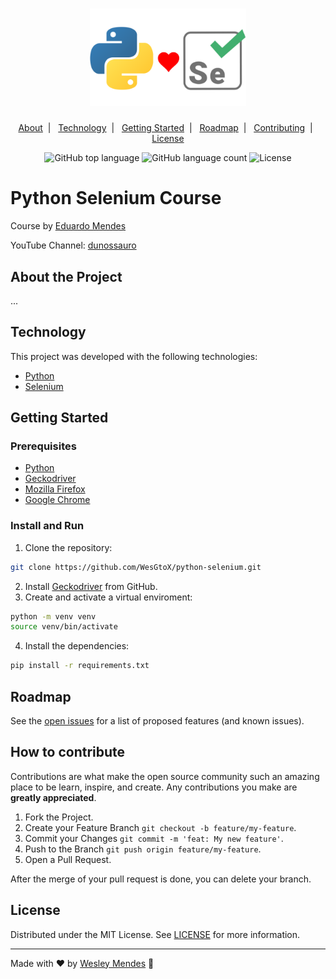 <h1 align="center">
  <a href="https://github.com/WesGtoX/python-selenium">
    <img src=".github/logo.png" alt="Python Selenium Course" title="Python Selenium Course" width="250px">
  </a>
</h1>

<p align="center">
  <a href="#about-the-project">About</a>&nbsp;&nbsp;|&nbsp;&nbsp;
  <a href="#technology">Technology</a>&nbsp;&nbsp;|&nbsp;&nbsp;
  <a href="#getting-started">Getting Started</a>&nbsp;&nbsp;|&nbsp;&nbsp;
  <a href="#roadmap">Roadmap</a>&nbsp;&nbsp;|&nbsp;&nbsp;
  <a href="#how-to-contribute">Contributing</a>&nbsp;&nbsp;|&nbsp;&nbsp;
  <a href="#license">License</a>
</p>

<p align="center">
  <img alt="GitHub top language" src="https://img.shields.io/github/languages/top/wesgtox/python-selenium?style=plastic" />
  <img alt="GitHub language count" src="https://img.shields.io/github/languages/count/wesgtox/python-selenium?style=plastic" />
  <img alt="License" src="https://img.shields.io/github/license/wesgtox/python-selenium?style=plastic" />
</p>

# Python Selenium Course

Course by [Eduardo Mendes](https://github.com/dunossauro)  

YouTube Channel: [dunossauro](https://www.youtube.com/playlist?list=PLOQgLBuj2-3LqnMYKZZgzeC7CKCPF375B)  


## About the Project

...


## Technology 

This project was developed with the following technologies:

- [Python](https://www.python.org/)
- [Selenium](https://selenium-python.readthedocs.io/)


## Getting Started

### Prerequisites

- [Python](https://www.python.org/)
- [Geckodriver](https://github.com/mozilla/geckodriver/releases)
- [Mozilla Firefox](https://www.mozilla.org/pt-BR/firefox/new/)
- [Google Chrome](https://www.google.com/intl/pt-BR/chrome/)


### Install and Run

1. Clone the repository:
```bash
git clone https://github.com/WesGtoX/python-selenium.git
```
2. Install [Geckodriver](https://github.com/mozilla/geckodriver/releases) from GitHub.
3. Create and activate a virtual enviroment:
```bash
python -m venv venv
source venv/bin/activate
```
4. Install the dependencies:
```bash
pip install -r requirements.txt
```


## Roadmap

See the [open issues](https://github.com/WesGtoX/python-selenium/issues) for a list of proposed features (and known issues).


## How to contribute

Contributions are what make the open source community such an amazing place to be learn, inspire, and create. Any contributions you make are **greatly appreciated**.

1. Fork the Project.
2. Create your Feature Branch `git checkout -b feature/my-feature`.  
3. Commit your Changes `git commit -m 'feat: My new feature'`.  
4. Push to the Branch `git push origin feature/my-feature`.  
5. Open a Pull Request.  

After the merge of your pull request is done, you can delete your branch.  


## License

Distributed under the MIT License. See [LICENSE](LICENSE.md) for more information.

---

Made with ♥ by [Wesley Mendes](https://wesleymendes.com.br/) :wave:
